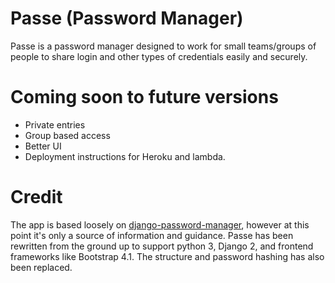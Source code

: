 Passe (Password Manager)
=======

Passe is a password manager designed to work for small teams/groups of people to share login and other types of credentials easily and securely.

Coming soon to future versions
======
* Private entries
* Group based access
* Better UI
* Deployment instructions for Heroku and lambda.


Credit
======
The app is based loosely on [django-password-manager](https://github.com/Chouffe/django-password-manager), however at this point it's only a source of information and guidance. Passe has been rewritten from the ground up to support python 3, Django 2, and frontend frameworks like Bootstrap 4.1. The structure and password hashing has also been replaced.
